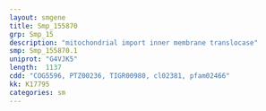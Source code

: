 ```yaml
---
layout: smgene
title: Smp_155870
grp: Smp_15
description: "mitochondrial import inner membrane translocase"
smp: Smp_155870.1
uniprot: "G4VJK5"
length:  1137
cdd: "COG5596, PTZ00236, TIGR00980, cl02381, pfam02466"
kk: K17795
categories: sm
---
```

